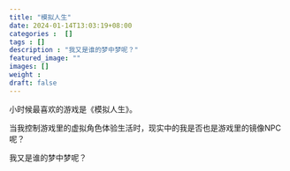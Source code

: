 ```yaml
---
title: "模拟人生"
date: 2024-01-14T13:03:19+08:00
categories :  []
tags : []
description : "我又是谁的梦中梦呢？"
featured_image: ""
images: []
weight : 
draft: false
---
```


<!--more-->
小时候最喜欢的游戏是《模拟人生》。

当我控制游戏里的虚拟角色体验生活时，现实中的我是否也是游戏里的镜像NPC呢？

我又是谁的梦中梦呢？